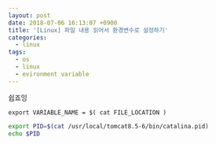 ```yaml
---
layout: post
date: 2018-07-06 16:13:07 +0900
title: '[Linux] 파일 내용 읽어서 환경변수로 설정하기'
categories:
  - linux
tags:
  - os
  - linux
  - evironment variable
---
```


쉽죠잉

```
export VARIABLE_NAME = $( cat FILE_LOCATION )
```

```bash
export PID=$(cat /usr/local/tomcat8.5-6/bin/catalina.pid)
echo $PID
```
